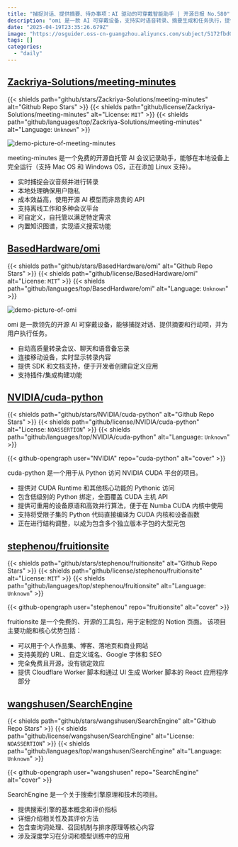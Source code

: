 ```yaml
---
title: "捕捉对话、提供摘要、待办事项：AI 驱动的可穿戴智能助手 | 开源日报 No.580"
description: "omi 是一款 AI 可穿戴设备，支持实时语音转录、摘要生成和任务执行，提供 SDK 便于开发者扩展，适用于会议和语音备忘录场景。"
date: "2025-04-19T23:35:26.679Z"
image: "https://osguider.oss-cn-guangzhou.aliyuncs.com/subject/5172fbd05ee60d3afa67d7f2a3de55f3.png"
tags: []
categories:
  - "daily"
---
```


## [Zackriya-Solutions/meeting-minutes](https://github.com/Zackriya-Solutions/meeting-minutes)

{{< shields path="github/stars/Zackriya-Solutions/meeting-minutes" alt="Github Repo Stars" >}} {{< shields path="github/license/Zackriya-Solutions/meeting-minutes" alt="License: `MIT`" >}} {{< shields path="github/languages/top/Zackriya-Solutions/meeting-minutes" alt="Language: `Unknown`" >}}

![demo-picture-of-meeting-minutes](https://static.osguider.com/subject/github/Zackriya-Solutions/meeting-minutes/a156f965f0cde337370068985c29952e.png)

meeting-minutes 是一个免费的开源自托管 AI 会议记录助手，能够在本地设备上完全运行（支持 Mac OS 和 Windows OS，正在添加 Linux 支持）。

- 实时捕捉会议音频并进行转录
- 本地处理确保用户隐私
- 成本效益高，使用开源 AI 模型而非昂贵的 API
- 支持离线工作和多种会议平台
- 可自定义，自托管以满足特定需求
- 内置知识图谱，实现语义搜索功能
  
## [BasedHardware/omi](https://github.com/BasedHardware/omi)

{{< shields path="github/stars/BasedHardware/omi" alt="Github Repo Stars" >}} {{< shields path="github/license/BasedHardware/omi" alt="License: `MIT`" >}} {{< shields path="github/languages/top/BasedHardware/omi" alt="Language: `Unknown`" >}}

![demo-picture-of-omi](https://static.osguider.com/subject/github/BasedHardware/omi/12ee6f43ac34f933901102c919d50a54.png)

omi 是一款领先的开源 AI 可穿戴设备，能够捕捉对话、提供摘要和行动项，并为用户执行任务。

- 自动高质量转录会议、聊天和语音备忘录
- 连接移动设备，实时显示转录内容
- 提供 SDK 和文档支持，便于开发者创建自定义应用
- 支持插件/集成构建功能
  
## [NVIDIA/cuda-python](https://github.com/NVIDIA/cuda-python)

{{< shields path="github/stars/NVIDIA/cuda-python" alt="Github Repo Stars" >}} {{< shields path="github/license/NVIDIA/cuda-python" alt="License: `NOASSERTION`" >}} {{< shields path="github/languages/top/NVIDIA/cuda-python" alt="Language: `Unknown`" >}}

{{< github-opengraph user="NVIDIA" repo="cuda-python" alt="cover" >}}

cuda-python 是一个用于从 Python 访问 NVIDIA CUDA 平台的项目。

- 提供对 CUDA Runtime 和其他核心功能的 Pythonic 访问
- 包含低级别的 Python 绑定，全面覆盖 CUDA 主机 API
- 提供可重用的设备原语和高效并行算法，便于在 Numba CUDA 内核中使用
- 支持将受限子集的 Python 代码直接编译为 CUDA 内核和设备函数
- 正在进行结构调整，以成为包含多个独立版本子包的大型元包
  
## [stephenou/fruitionsite](https://github.com/stephenou/fruitionsite)

{{< shields path="github/stars/stephenou/fruitionsite" alt="Github Repo Stars" >}} {{< shields path="github/license/stephenou/fruitionsite" alt="License: `MIT`" >}} {{< shields path="github/languages/top/stephenou/fruitionsite" alt="Language: `Unknown`" >}}

{{< github-opengraph user="stephenou" repo="fruitionsite" alt="cover" >}}

fruitionsite 是一个免费的、开源的工具包，用于定制您的 Notion 页面。
该项目主要功能和核心优势包括：

- 可以用于个人作品集、博客、落地页和商业网站
- 支持美观的 URL、自定义域名、Google 字体和 SEO
- 完全免费且开源，没有锁定效应
- 提供 Cloudflare Worker 脚本和通过 UI 生成 Worker 脚本的 React 应用程序部分
  
## [wangshusen/SearchEngine](https://github.com/wangshusen/SearchEngine)

{{< shields path="github/stars/wangshusen/SearchEngine" alt="Github Repo Stars" >}} {{< shields path="github/license/wangshusen/SearchEngine" alt="License: `NOASSERTION`" >}} {{< shields path="github/languages/top/wangshusen/SearchEngine" alt="Language: `Unknown`" >}}

{{< github-opengraph user="wangshusen" repo="SearchEngine" alt="cover" >}}

SearchEngine 是一个关于搜索引擎原理和技术的项目。

- 提供搜索引擎的基本概念和评价指标
- 详细介绍相关性及其评价方法
- 包含查询词处理、召回机制与排序原理等核心内容
- 涉及深度学习在分词和模型训练中的应用
  
